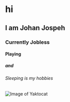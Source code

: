 # hi
## I am Johan Jospeh
### Currently Jobless
#### Playing
##### and
###### Sleeping is my hobbies
![Image of Yaktocat](https://octodex.github.com/images/yaktocat.png)
